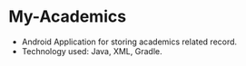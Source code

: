 # My-Academics

<ul>
  <li>Android Application for storing academics related record.</li>
  <li>Technology used: Java, XML, Gradle.</li>
</ul>
